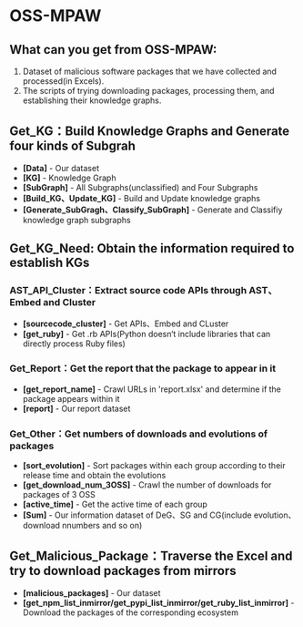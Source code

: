 # OSS-MPAW
## What can you get from OSS-MPAW:
1. Dataset of malicious software packages that we have collected and processed(in Excels).
2. The scripts of trying downloading packages, processing them, and establishing their knowledge graphs.

## Get_KG：Build Knowledge Graphs and Generate four kinds of Subgrah
- **[Data]** - Our dataset
- **[KG]** - Knowledge Graph
- **[SubGraph]** - All Subgraphs(unclassified) and Four Subgraphs
- **[Build_KG、Update_KG]** - Build and Update knowledge graphs
- **[Generate_SubGragh、Classify_SubGraph]** - Generate and Classifiy knowledge graph subgraphs

## Get_KG_Need: Obtain the information required to establish KGs

### AST_API_Cluster：Extract source code APIs through AST、 Embed and Cluster
- **[sourcecode_cluster]** - Get APIs、Embed and CLuster
- **[get_ruby]** - Get .rb APIs(Python doesn‘t include libraries that can directly process Ruby files)

### Get_Report：Get the report that the package to appear in it
- **[get_report_name]** - Crawl URLs in 'report.xlsx' and determine if the package appears within it
- **[report]** - Our report dataset

### Get_Other：Get numbers of downloads and evolutions of packages
- **[sort_evolution]** - Sort packages within each group according to their release time and obtain the evolutions
- **[get_download_num_3OSS]** - Crawl the number of downloads for packages of 3 OSS
- **[active_time]** - Get the active time of each group
- **[Sum]** - Our information dataset of DeG、SG and CG(include evolution、download nnumbers and so on)

## Get_Malicious_Package：Traverse the Excel and try to download packages from mirrors
- **[malicious_packages]** - Our dataset
- **[get_npm_list_inmirror/get_pypi_list_inmirror/get_ruby_list_inmirror]** - Download the packages of the corresponding ecosystem